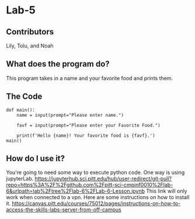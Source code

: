 # Lab-5
## Contributors 
Lily, Tolu, and Noah
## What does the program do?
This program takes in a name and your favorite food and prints them.
## The Code 
    def main():
        name = input(prompt="Please enter name.")

        favf = input(prompt="Please enter your Favorite Food.")

        print(f'Hello {name}! Your favorite food is {favf}.')
    main()
 ## How do I use it?
 You're going to need some way to execute python code. One way is using jupyterLab. https://jupyterhub.sci.pitt.edu/hub/user-redirect/git-pull?repo=https%3A%2F%2Fgithub.com%2Fpitt-sci-cmpinf0010%2Flab-6&urlpath=lab%2Ftree%2Flab-6%2FLab-6-Lesson.ipynb
 This link will only work when connected to a vpn. Here are some instructions on how to install it.
 https://canvas.pitt.edu/courses/75012/pages/instructions-on-how-to-access-the-skills-labs-server-from-off-campus
 


